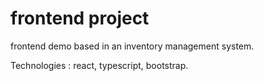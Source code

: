 # frontend project

frontend demo based in an inventory management system.

Technologies : react, typescript, bootstrap.
